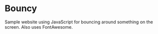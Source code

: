 # Bouncy

Sample website using JavaScript for bouncing around something on the screen. Also uses FontAwesome.

